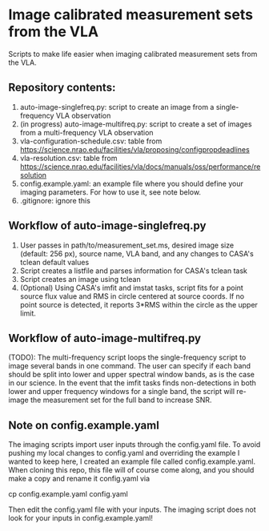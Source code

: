# Image calibrated measurement sets from the VLA
Scripts to make life easier when imaging calibrated measurement sets from the VLA. 

## Repository contents:
1. auto-image-singlefreq.py: script to create an image from a single-frequency VLA observation
2. (in progress) auto-image-multifreq.py: script to create a set of images from a multi-frequency VLA observation
3. vla-configuration-schedule.csv: table from https://science.nrao.edu/facilities/vla/proposing/configpropdeadlines
4. vla-resolution.csv: table from https://science.nrao.edu/facilities/vla/docs/manuals/oss/performance/resolution
5. config.example.yaml: an example file where you should define your imaging parameters. For how to use it, see note below.
6. .gitignore: ignore this

## Workflow of auto-image-singlefreq.py
1. User passes in path/to/measurement_set.ms, desired image size (default: 256 px), source name, VLA band, and any changes to CASA's tclean default values
2. Script creates a listfile and parses information for CASA's tclean task
3. Script creates an image using tclean
4. (Optional) Using CASA's imfit and imstat tasks, script fits for a point source flux value and RMS in circle centered at source coords. If no point source is detected, it reports 3*RMS within the circle as the upper limit.

## Workflow of auto-image-multifreq.py
(TODO): The multi-frequency script loops the single-frequency script to image several bands in one command. The user can specify if each band should be split into lower and upper spectral window bands, as is the case in our science. In the event that the imfit tasks finds non-detections in both lower and upper frequency windows for a single band, the script will re-image the measurement set for the full band to increase SNR.

## Note on config.example.yaml
The imaging scripts import user inputs through the config.yaml file. To avoid pushing my local changes to config.yaml and overriding the example I wanted to keep here, I created an example file called config.example.yaml. When cloning this repo, this file will of course come along, and you should make a copy and rename it config.yaml via 

  cp config.example.yaml config.yaml

Then edit the config.yaml file with your inputs. The imaging script does not look for your inputs in config.example.yaml!

